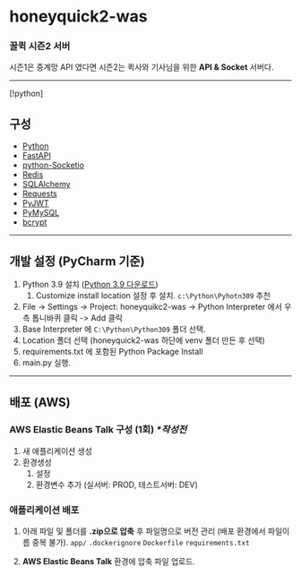 # honeyquick2-was
### 꿀퀵 시즌2 서버

시즌1은 중계망 API 였다면 시즌2는 퀵사와 기사님을 위한 **API & Socket** 서버다.

---
[!python]
## 구성
* [Python](https://www.python.org/)
* [FastAPI](https://fastapi.tiangolo.com/)
* [python-Socketio](https://python-socketio.readthedocs.io/en/latest/)
* [Redis](https://python-socketio.readthedocs.io/en/latest/)
* [SQLAlchemy](https://www.sqlalchemy.org/)
* [Requests](https://docs.python-requests.org/en/latest/)
* [PyJWT](https://pyjwt.readthedocs.io/en/latest/)
* [PyMySQL](https://github.com/PyMySQL/PyMySQL)
* [bcrypt](https://pypi.org/project/bcrypt/)

---

## 개발 설정 (PyCharm 기준)
1. Python 3.9 설치 ([Python 3.9 다운로드](https://www.python.org/downloads/))
   1. Customize install location 설정 후 설치. `c:\Python\Pyhotn309` 추천
2. File -> Settings -> Project: honeyquikc2-was -> Python Interpreter 에서 우측 톱니바퀴 클릭 -> Add 클릭
3. Base Interpreter 에 `C:\Python\Python309` 폴더 선택.
4. Location 폴더 선택 (honeyquick2-was 하단에 venv 폴더 만든 후 선택)
5. requirements.txt 에 포함된 Python Package Install
6. main.py 실행.

---

## 배포 (AWS)
### AWS Elastic Beans Talk 구성 (1회) _*작성전_
1. 새 애플리케이션 생성
2. 환경생성
   1. 설정
   2. 환경변수 추가 (실서버: PROD, 테스트서버: DEV)


### 애플리케이션 배포
1. 아래 파일 및 폴더를 **.zip으로 압축** 후 파일명으로 버전 관리 (배포 환경에서 파일이름 중복 불가).
`app/`
`.dockerignore`
`Dockerfile`
`requirements.txt`

2. **AWS Elastic Beans Talk** 환경에 압축 파일 업로드.